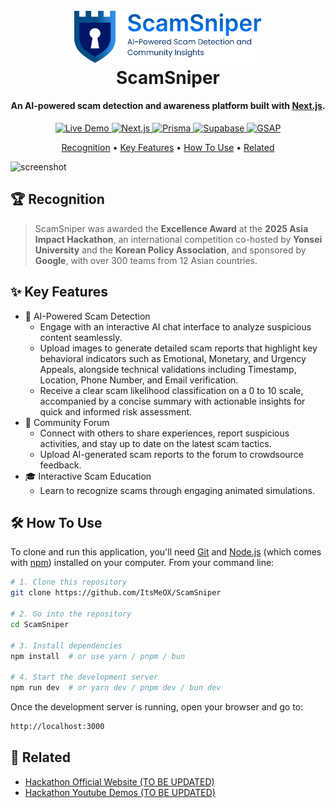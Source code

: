 <h1 align="center">
  <br>
  <a href="https://scam-sniper.vercel.app/"><img src="./docs/scamsniper.png" alt="Markdownify" width="300"></a>
  <br>
  ScamSniper
  <br>
</h1>

<h4 align="center">An AI-powered scam detection and awareness platform built with <a href="https://nextjs.org" target="_blank">Next.js</a>.</h4>

<p align="center">
  <a href="https://scam-sniper.vercel.app">
    <img src="https://img.shields.io/badge/Live%20Demo-Visit%20Now-green?style=flat-square" alt="Live Demo" />
  </a>
  <a href="https://nextjs.org/">
    <img src="https://img.shields.io/badge/Next.js-000000?style=flat-square&logo=next.js&logoColor=white" alt="Next.js" />
  </a>
  <a href="https://www.prisma.io/">
    <img src="https://img.shields.io/badge/Prisma-0C344B?style=flat-square&logo=prisma&logoColor=white" alt="Prisma" />
  </a>
  <a href="https://supabase.com/">
    <img src="https://img.shields.io/badge/Supabase-3ECF8E?style=flat-square&logo=supabase&logoColor=white" alt="Supabase" />
  </a>
  <a href="https://greensock.com/gsap/">
    <img src="https://img.shields.io/badge/GSAP-88CE02?style=flat-square&logo=greensock&logoColor=white" alt="GSAP" />
  </a>
</p>

<p align="center">
<a href="#🏆-recognition">Recognition</a> •
<a href="#✨-key-features">Key Features</a> •
<a href="#🛠️-how-to-use">How To Use</a> •
<a href="#🔗-related">Related</a>

</p>

![screenshot](./docs/demo.gif)

## 🏆 Recognition

> ScamSniper was awarded the **Excellence Award** at the **2025 Asia Impact Hackathon**, an international competition co-hosted by **Yonsei University** and the **Korean Policy Association**, and sponsored by **Google**, with over 300 teams from 12 Asian countries.

## ✨ Key Features

- 🔐 AI-Powered Scam Detection
  - Engage with an interactive AI chat interface to analyze suspicious content seamlessly.
  - Upload images to generate detailed scam reports that highlight key behavioral indicators such as Emotional, Monetary, and Urgency Appeals, alongside technical validations including Timestamp, Location, Phone Number, and Email verification.
  - Receive a clear scam likelihood classification on a 0 to 10 scale, accompanied by a concise summary with actionable insights for quick and informed risk assessment.
- 💬 Community Forum
  - Connect with others to share experiences, report suspicious activities, and stay up to date on the latest scam tactics.
  - Upload AI-generated scam reports to the forum to crowdsource feedback.
- 🎓 Interactive Scam Education
  - Learn to recognize scams through engaging animated simulations.

## 🛠️ How To Use

To clone and run this application, you'll need [Git](https://git-scm.com) and [Node.js](https://nodejs.org/en/download/) (which comes with [npm](http://npmjs.com)) installed on your computer. From your command line:

```bash
# 1. Clone this repository
git clone https://github.com/ItsMeOX/ScamSniper

# 2. Go into the repository
cd ScamSniper

# 3. Install dependencies
npm install  # or use yarn / pnpm / bun

# 4. Start the development server
npm run dev  # or yarn dev / pnpm dev / bun dev
```

Once the development server is running, open your browser and go to:

```bash
http://localhost:3000
```

## 🔗 Related

- [Hackathon Official Website (TO BE UPDATED)](https://www.dchallenge.org/hackathons/hackathons-2025)
- [Hackathon Youtube Demos (TO BE UPDATED)](https://www.youtube.com/@dchallenge2023)
